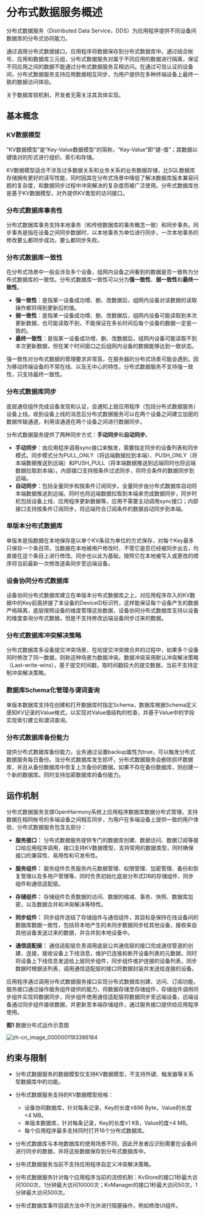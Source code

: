 # 分布式数据服务概述

分布式数据服务（Distributed Data Service，DDS）为应用程序提供不同设备间数据库的分布式协同能力。

通过调用分布式数据接口，应用程序将数据保存到分布式数据库中。通过结合帐号、应用和数据库三元组，分布式数据服务对属于不同应用的数据进行隔离，保证不同应用之间的数据不能通过分布式数据服务互相访问。在通过可信认证的设备间，分布式数据服务支持应用数据相互同步，为用户提供在多种终端设备上最终一致的数据访问体验。

关于数据库锁机制，开发者无需关注其具体实现。


## 基本概念

### KV数据模型

“KV数据模型”是“Key-Value数据模型”的简称，“Key-Value”即“键-值”；其数据以键值对的形式进行组织、索引和存储。

KV数据模型适合不涉及过多数据关系和业务关系的业务数据存储，比SQL数据库存储拥有更好的读写性能，同时因其在分布式场景中降低了解决数据库版本兼容问题的复杂度，和数据同步过程中冲突解决的复杂度而被广泛使用。分布式数据库也是基于KV数据模型，对外提供KV类型的访问接口。

### 分布式数据库事务性

分布式数据库事务支持本地事务（和传统数据库的事务概念一致）和同步事务。同步事务是指在设备之间同步数据时，以本地事务为单位进行同步，一次本地事务的修改要么都同步成功，要么都同步失败。

### 分布式数据库一致性

在分布式场景中一般会涉及多个设备，组网内设备之间看到的数据是否一致称为分布式数据库的一致性。分布式数据库一致性可以分为**强一致性**、**弱一致性**和**最终一致性**。

- **强一致性**：是指某一设备成功增、删、改数据后，组网内设备对该数据的读取操作都将得到更新后的值。
- **弱一致性**：是指某一设备成功增、删、改数据后，组网内设备可能读取到本次更新数据，也可能读取不到，不能保证在多长时间后每个设备的数据一定是一致的。
- **最终一致性**：是指某一设备成功增、删、改数据后，组网内设备可能读取不到本次更新数据，但在某个时间窗口之后组网内设备的数据能够达到一致状态。

强一致性对分布式数据的管理要求非常高，在服务器的分布式场景可能会遇到。因为移动终端设备的不常在线、以及无中心的特性，分布式数据服务不支持强一致性，只支持最终一致性。

### 分布式数据库同步

底层通信组件完成设备发现和认证，会通知上层应用程序（包括分布式数据服务）设备上线。收到设备上线的消息后分布式数据服务可以在两个设备之间建立加密的数据传输通道，利用该通道在两个设备之间进行数据同步。

分布式数据服务提供了两种同步方式：**手动同步**和**自动同步**。

- **手动同步**：由应用程序调用sync接口来触发，需要指定同步的设备列表和同步模式。同步模式分为PULL_ONLY（将远端数据拉到本端）、PUSH_ONLY（将本端数据推送到远端）和PUSH_PULL（将本端数据推送到远端同时也将远端数据拉取到本端）。内部接口支持按条件过滤同步，将符合条件的数据同步到远端。
- **自动同步**：包括全量同步和按条件订阅同步。全量同步由分布式数据库自动将本端数据推送到远端，同时也将远端数据拉取到本端来完成数据同步，同步时机包括设备上线、应用程序更新数据等，应用不需要主动调用sync接口；内部接口支持按条件订阅同步，将远端符合订阅条件的数据自动同步到本端。

### 单版本分布式数据库

单版本是指数据在本地保存是以单个KV条目为单位的方式保存，对每个Key最多只保存一个条目项，当数据在本地被用户修改时，不管它是否已经被同步出去，均直接在这个条目上进行修改。同步也以此为基础，按照它在本地被写入或更改的顺序将当前最新一次修改逐条同步至远端设备。

### 设备协同分布式数据库

设备协同分布式数据库建立在单版本分布式数据库之上，对应用程序存入的KV数据中的Key前面拼接了本设备的DeviceID标识符，这样能保证每个设备产生的数据严格隔离，底层按照设备的维度管理这些数据，设备协同分布式数据库支持以设备的维度查询分布式数据，但是不支持修改远端设备同步过来的数据。

### 分布式数据库冲突解决策略

分布式数据库多设备提交冲突场景，在给提交冲突做合并的过程中，如果多个设备同时修改了同一数据，则称这种场景为数据冲突。数据冲突采用默认冲突解决策略（Last-write-wins），基于提交时间戳，取时间戳较大的提交数据，当前不支持定制冲突解决策略。

### 数据库Schema化管理与谓词查询

单版本数据库支持在创建和打开数据库时指定Schema，数据库根据Schema定义感知KV记录的Value格式，以实现对Value值结构的检查，并基于Value中的字段实现索引建立和谓词查询。

### 分布式数据库备份能力

提供分布式数据库备份能力，业务通过设置backup属性为true，可以触发分布式数据服务每日备份。当分布式数据库发生损坏，分布式数据服务会删除损坏数据库，并且从备份数据库中恢复上次备份的数据。如果不存在备份数据库，则创建一个新的数据库。同时支持加密数据库的备份能力。


## 运作机制

分布式数据服务支撑OpenHarmony系统上应用程序数据库数据分布式管理，支持数据在相同帐号的多端设备之间相互同步，为用户在多端设备上提供一致的用户体验，分布式数据服务包含五部分：

- **服务接口：** 分布式数据服务提供专门的数据库创建、数据访问、数据订阅等接口给应用程序调用，接口支持KV数据模型，支持常用的数据类型，同时确保接口的兼容性、易用性和可发布性。

- **服务组件：** 服务组件负责服务内元数据管理、权限管理、加密管理、备份和恢复管理以及多用户管理等、同时负责初始化底层分布式DB的存储组件、同步组件和通信适配层。

- **存储组件：** 存储组件负责数据的访问、数据的缩减、事务、快照、数据库加密，以及数据合并和冲突解决等特性。

- **同步组件：** 同步组件连结了存储组件与通信组件，其目标是保持在线设备间的数据库数据一致性，包括将本地产生的未同步数据同步给其他设备，接收来自其他设备发送过来的数据，并合并到本地设备中。

- **通信适配层：** 通信适配层负责调用底层公共通信层的接口完成通信管道的创建、连接，接收设备上下线消息，维护已连接和断开设备列表的元数据，同时将设备上下线信息发送给上层同步组件，同步组件维护连接的设备列表，同步数据时根据该列表，调用通信适配层的接口将数据封装并发送给连接的设备。

应用程序通过调用分布式数据服务接口实现分布式数据库创建、访问、订阅功能，服务接口通过操作服务组件提供的能力，将数据存储至存储组件，存储组件调用同步组件实现将数据同步，同步组件使用通信适配层将数据同步至远端设备，远端设备通过同步组件接收数据，并更新至本端存储组件，通过服务接口提供给应用程序使用。


**图1** 数据分布式运作示意图


![zh-cn_image_0000001183386164](figures/zh-cn_image_0000001183386164.png)


## 约束与限制

- 分布式数据服务的数据模型仅支持KV数据模型，不支持外键、触发器等关系型数据库中的功能。

- 分布式数据服务支持的KV数据模型规格：

  - 设备协同数据库，针对每条记录，Key的长度≤896 Byte，Value的长度&lt;4 MB。
  - 单版本数据库，针对每条记录，Key的长度≤1 KB，Value的度&lt;4 MB。
  - 每个应用程序最多支持同时打开16个分布式数据库。

- 分布式数据库与本地数据库的使用场景不同，因此开发者应识别需要在设备间进行同步的数据，并将这些数据保存到分布式数据库中。

- 分布式数据服务当前不支持应用程序自定义冲突解决策略。

- 分布式数据服务针对每个应用程序当前的流控机制：KvStore的接口1秒最大访问1000次，1分钟最大访问10000次；KvManager的接口1秒最大访问50次，1分钟最大访问500次。

- 分布式数据库事件回调方法中不允许进行阻塞操作，例如修改UI组件。
